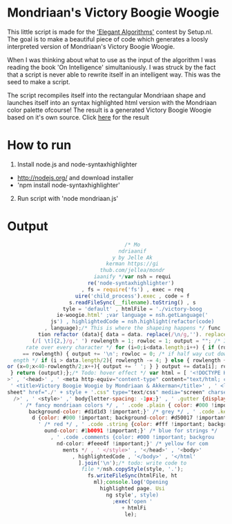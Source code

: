 # Mondriaan's Victory Boogie Woogie
This little script is made for the ['Elegant
Algorithms'](http://www.elegant.setup.nl/) contest by
Setup.nl. The goal is to make a beautiful piece of code which generates
a loosly interpreted version of Mondriaan's Victory Boogie Woogie.

When I was thinking about what to use as the input of the algorithm I
was reading the book 'On Intelligence' simultaniously. I was struck by
the fact that a script is never able to rewrite itself in an intelligent
way. This was the seed to make a script.

The script recompiles itself into the rectangular Mondriaan shape and launches 
itself into an syntax highlighted html version with the Mondriaan color
palette ofcourse! The result is a generated Victory Boogie Woogie based on it's
own source. Click
[here](http://jellea.github.com/mondriaanify/victory-boogie-woogie.html) for the result

# How to run
1. Install node.js and node-syntaxhighlighter
  * http://nodejs.org/ and download installer
  * 'npm install node-syntaxhighlighter'
2. Run script with 'node mondriaan.js'

# Output
```javascript
                                      /* Mo
                                    ndriaanif
                                  y by Jelle Ak
                                kerman https://gi
                              thub.com/jellea/mondr
                            iaanify */var nsh = requi
                          re('node-syntaxhighlighter') 
                        , fs = require('fs') , exec = req
                      uire('child_process').exec , code = f
                    s.readFileSync(__filename).toString() , s
                  tyle = 'default' , htmlFile = './victory-boog
                ie-woogie.html' ;var language = nsh.getLanguage('
              js') , highlightedCode = nsh.highlight(refactor(code)
            , language);/* This is where the shapeing happens */ func
          tion refactor (data){ data = data. replace(/\n/g,''). replace
        (/[ \t]{2,}/g,' ') rowlength = 1; rowloc = 1; output = ""; /* Ite
      rate over every character */ for (i=0;i<data.length;i++) { if (rowloc
     == rowlength) { output += '\n'; rowloc = 0; /* if half way cut down rowl
  ength */ if (i > data.length/2){ rowlength -= 4; } else { rowlength += 4; } f
or (x=0;x<40-rowlength/2;x++){ output += ' '; } } output += data[i]; rowloc += 1;
 } return (output);};/* Todo: hover effect */ var html = [ '<!DOCTYPE HTML>' , '<html
>' , '<head>' , ' <meta http-equiv="content-type" content="text/html; charset=utf-8"/>' ,
 ' <title>Victory Boogie Woogie by Mondriaan & Akkerman</title>' , ' <link rel="style
sheet" href="./' + style + '.css" type="text/css" media="screen" charset="utf-8" 
  />' , ' <style>' ,' body{letter-spacing: -1px;}' , ' .gutter {display: none;}
    ' /* fancy mondriaan colors */ , ' .code .plain { color: #000 !important;
       background-color: #d1d1d3 !important;}' /* grey */ , ' .code .keywor
        d {color: #000 !important; background-color: #d50017 !important;}
          ' /* red */ , ' .code .string {color: #fff !important; backgr
            ound-color: #1b0091 !important;}' /* blue for strings */
              , ' .code .comments {color: #000 !important; backgrou
                nd-color: #feee4f !important;}' /* yellow for com
                  ments */ , ' </style>' , '</head>' , '<body>'
                     , highlightedCode , '</body>' , '</html'
                       ].join('\n');/* todo: write code to 
                        file */nsh.copyStyle(style, '.');
                          fs.writeFileSync(htmlFile, ht
                            ml);console.log('Opening 
                              highlighted page. Usi
                                ng style', style)
                                  ;exec('open '
                                     + htmlFi
                                      le);
```
